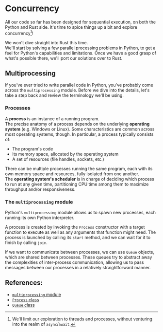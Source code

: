 # Concurrency

All our code so far has been designed for sequential execution, on both the Python and Rust side.
It's time to spice things up a bit and explore concurrency[^scope]!

We won't dive straight into Rust this time.\
We'll start by solving a few parallel processing problems in Python, to get a feel for Python's capabilities and limitations.
Once we have a good grasp of what's possible there, we'll port our solutions over to Rust.

## Multiprocessing

If you've ever tried to write parallel code in Python, you've probably come across the `multiprocessing` module.
Before we dive into the details, let's take a step back and review the terminology we'll be using.

### Processes

A **process** is an instance of a running program.\
The precise anatomy of a process depends on the underlying **operating system** (e.g. Windows or Linux).
Some characteristics are common across most operating systems, though. In particular, a process typically consists of:

- The program's code
- Its memory space, allocated by the operating system
- A set of resources (file handles, sockets, etc.)

There can be multiple processes running the same program, each with its own memory space and resources, fully
isolated from one another.\
The **operating system's scheduler** is in charge of deciding which process to run at any given time, partitioning CPU time
among them to maximize throughput and/or responsiveness.

### The `multiprocessing` module

Python's `multiprocessing` module allows us to spawn new processes, each running its own Python interpreter.

A process is created by invoking the `Process` constructor with a target function to execute as well as
any arguments that function might need.
The process is launched by calling its `start` method, and we can wait for it to finish by calling `join`.

If we want to communicate between processes, we can use `Queue` objects, which are shared between processes.
These queues try to abstract away the complexities of inter-process communication, allowing us to pass messages
between our processes in a relatively straightforward manner.

## References:

- [`multiprocessing` module](https://docs.python.org/3/library/multiprocessing.html)
- [`Process` class](https://docs.python.org/3/library/multiprocessing.html#multiprocessing.Process)
- [`Queue` class](https://docs.python.org/3/library/multiprocessing.html#multiprocessing.Queue)

[^scope]: We'll limit our exploration to threads and processes, without venturing into the realm of `async`/`await`.
